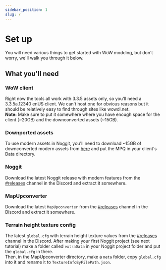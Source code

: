 ```yaml
---
sidebar_position: 1
slug: /
---
```


# Set up
You will need various things to get started with WoW modding, but don't worry, we'll walk you through it below.

## What you'll need
### WoW client
Right now the tools all work with 3.3.5 assets only, so you'll need a 3.3.5a.12340 enUS client. We can't host one for obvious reasons but it should be relatively easy to find through sites like wowdl.net.  
**Note:** Make sure to put it somewhere where you have enough space for the client (~20GB) and the downconverted assets (~15GB).

### Downported assets
To use modern assets in Noggit, you'll need to download ~15GB of downconverted modern assets from [here](https://drive.google.com/file/d/1B3kS9KB1ZBOsI6EJWt0TT5LQl1oPmDsE/view) and put the MPQ in your client's Data directory.

### Noggit 
Download the latest Noggit release with modern features from the [#releases](https://discord.com/channels/1264317233190928385/1264319052583801059) channel in the Discord and extract it somewhere.

### MapUpconverter
Download the latest `MapUpconverter` from the [#releases](https://discord.com/channels/1264317233190928385/1264319052583801059) channel in the Discord and extract it somewhere.

### Terrain height texture config
The latest `global.cfg` with terrain height texture values from the [#releases](https://discord.com/channels/1264317233190928385/1264319052583801059) channel in the Discord. After making your first Noggit project (see next tutorial) make a folder called `extraData` in your Noggit project folder and put the `global.cfg` in there.  
Then, in the MapUpconverter directory, make a `meta` folder, copy `global.cfg` into it and rename it to `TextureInfoByFilePath.json`.